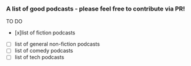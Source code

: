### A list of good podcasts - please feel free to contribute via PR! 

TO DO
- [x]list of fiction podcasts
- [ ] list of general non-fiction podcasts
- [ ] list of comedy podcasts
- [ ] list of tech podcasts
